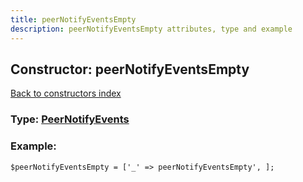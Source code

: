 ```yaml
---
title: peerNotifyEventsEmpty
description: peerNotifyEventsEmpty attributes, type and example
---
```

## Constructor: peerNotifyEventsEmpty  
[Back to constructors index](index.md)






### Type: [PeerNotifyEvents](../types/PeerNotifyEvents.md)


### Example:

```
$peerNotifyEventsEmpty = ['_' => peerNotifyEventsEmpty', ];
```